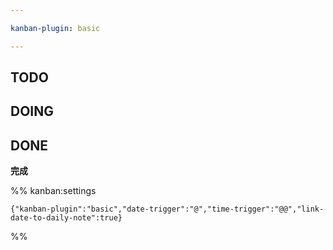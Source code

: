 ```yaml
---

kanban-plugin: basic

---
```


## TODO



## DOING



## DONE

**完成**




%% kanban:settings
```
{"kanban-plugin":"basic","date-trigger":"@","time-trigger":"@@","link-date-to-daily-note":true}
```
%%